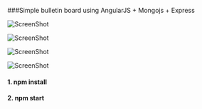 ###Simple bulletin board using AngularJS + Mongojs + Express

![ScreenShot](https://github.com/jeremyko/simple_angularjs_bulletin_board/blob/master/screenshot/a1.png)

![ScreenShot](https://github.com/jeremyko/simple_angularjs_bulletin_board/blob/master/screenshot/a2.png)

![ScreenShot](https://github.com/jeremyko/simple_angularjs_bulletin_board/blob/master/screenshot/a3.png)

![ScreenShot](https://github.com/jeremyko/simple_angularjs_bulletin_board/blob/master/screenshot/a4.png)


#### 1. npm install
#### 2. npm start
